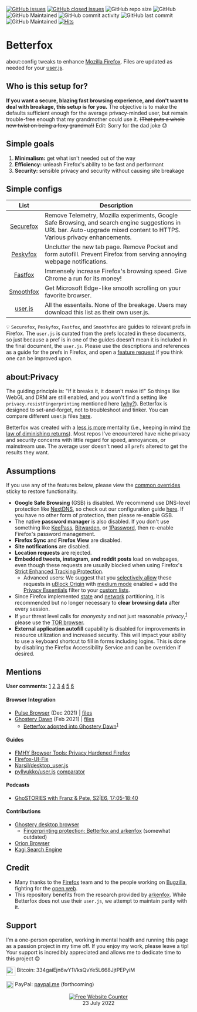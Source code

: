 [![GitHub issues](https://img.shields.io/github/issues/yokoffing/BetterFox)](https://github.com/yokoffing/Better-Fox/issues)
[![GitHub closed issues](https://badgen.net/github/closed-issues/yokoffing/Betterfox?color=green)](https://github.com/yokoffing/Betterfox/issues?q=is%3Aissue+is%3Aclosed)
![GitHub repo size](https://img.shields.io/github/repo-size/yokoffing/Betterfox)
![GitHub](https://img.shields.io/github/license/yokoffing/Betterfox?color=blue)
![GitHub Maintained](https://img.shields.io/badge/Open%20Source-Yes-green)
![GitHub commit activity](https://img.shields.io/github/commit-activity/y/yokoffing/Betterfox)
![GitHub last commit](https://img.shields.io/github/last-commit/yokoffing/Betterfox)
![GitHub Maintained](https://img.shields.io/badge/maintained-yes-green)
[![Hits](https://hits.seeyoufarm.com/api/count/incr/badge.svg?url=https%3A%2F%2Fgithub.com%2Fyokoffing%2FBetter-Fox&count_bg=%2379C83D&title_bg=%23555555&icon=&icon_color=%23E7E7E7&title=hits&edge_flat=false)](https://hits.seeyoufarm.com)

# Betterfox
about:config tweaks to enhance [Mozilla Firefox](https://www.mozilla.org/en-US/firefox/new/ "Firefox Homepage"). Files are updated as needed for your [user.js](http://kb.mozillazine.org/User.js_file).


## Who is this setup for?
**If you want a secure, blazing fast browsing experience, and don't want to deal with breakage, this setup is for you.** The objective is to make the defaults sufficient enough for the average privacy-minded user, but remain trouble-free enough that my grandmother could use it. <strike>(That puts a whole new twist on being a foxy grandma!)</strike> Edit: Sorry for the dad joke 😓


## Simple goals
1) **Minimalism:** get what isn't needed out of the way
2) **Efficiency:** unleash Firefox's ability to be fast and performant
3) **Security:** sensible privacy and security without causing site breakage


## Simple configs

| List      | Description |
|:---------:|-------------|
| [Securefox](https://github.com/yokoffing/Betterfox/blob/master/Securefox.js) | Remove Telemetry, Mozilla experiments, Google Safe Browsing, and search engine suggestions in URL bar. Auto-upgrade mixed content to HTTPS. Various privacy enhancements. |
| [Peskyfox](https://github.com/yokoffing/Betterfox/blob/master/Peskyfox.js)  | Unclutter the new tab page. Remove Pocket and form autofill. Prevent Firefox from serving annoying webpage notifications. |
| [Fastfox](https://github.com/yokoffing/Betterfox/blob/master/Fastfox.js)   | Immensely increase Firefox's browsing speed. Give Chrome a run for its money!|
| [Smoothfox](https://github.com/yokoffing/Betterfox/blob/master/Smoothfox.js) | Get Microsoft Edge-like smooth scrolling on your favorite browser. |
| [user.js](https://github.com/yokoffing/Betterfox/blob/master/user.js) | All the essentails. None of the breakage. Users may download this list as their own user.js. |

:bulb: `Securefox`, `Peskyfox`, `Fastfox`, and `Smoothfox` are guides to relevant prefs in Firefox. The `user.js` is curated from the prefs located in these documents, so just because a pref is in one of the guides doesn't mean it is included in the final document, the `user.js`. Please use the descriptions and references as a guide for the prefs in Firefox, and open a [feature request](https://github.com/yokoffing/Betterfox/issues/new/choose) if you think one can be improved upon.

## about:Privacy
The guiding principle is: "If it breaks it, it doesn't make it!" So things like WebGL and DRM are still enabled, and you won't find a setting like `privacy.resistFingerprinting` mentioned here ([why?](https://old.reddit.com/r/firefox/comments/wuqpgi/are_there_any_aboutconfig_tweaks_to_get_smooth/ile3whx/?context=3)). Betterfox is designed to set-and-forget, not to troubleshoot and tinker. You can compare different user.js files [here](https://jm42.github.io/compare-user.js).

Betterfox was created with a [less is more](https://medium.com/the-mission/less-is-more-the-minimum-effective-dose-e6d56625931e) mentality (i.e., keeping in mind [the law of diminishing returns](https://pmctraining.com/site/wp-content/uploads/2018/04/Law-of-Diminishing-Returns-CHART.png)). Most repos I've encountered have niche privacy and security concerns with little regard for speed, annoyances, or mainstream use. The average user doesn't need all `prefs` altered to get the results they want.

## Assumptions
If you use any of the features below, please view the [common overrides](https://github.com/yokoffing/Betterfox/issues/87) sticky to restore functionality.
* **Google Safe Browsing** (GSB) is disabled. We recommend use DNS-level protection like [NextDNS](https://nextdns.io/?from=xujj63g5), so check out our configuration guide [here](https://github.com/yokoffing/NextDNS-Config). If you have no other form of protection, then please re-enable GSB.
* The native **password manager** is also disabled. If you don't use something like [KeePass](https://addons.mozilla.org/en-US/firefox/addon/keepassxc-browser/), [Bitwarden](https://addons.mozilla.org/en-US/firefox/addon/bitwarden-password-manager/), or [1Password](https://addons.mozilla.org/en-US/firefox/addon/1password-x-password-manager), then re-enable Firefox's password management.
* **Firefox Sync** and **Firefox View** are disabled.
* **Site notifications** are disabled.
* **Location requests** are rejected.
* **Embedded tweets, instagram, and reddit posts** load on webpages, even though these requests are usually blocked when using Firefox's [Strict Enhanced Tracking Protection](https://support.mozilla.org/en-US/kb/enhanced-tracking-protection-firefox-desktop#w_strict-enhanced-tracking-protection).
   * Advanced users: We suggest that you [selectively allow](https://github.com/gorhill/uBlock/wiki/Dynamic-filtering:-quick-guide) these requests in [uBlock Origin](https://addons.mozilla.org/blog/ublock-origin-everything-you-need-to-know-about-the-ad-blocker/) with [medium mode](https://github.com/gorhill/uBlock/wiki/Blocking-mode:-medium-mode) enabled + add the [Privacy Essentials](https://github.com/yokoffing/filterlists/blob/main/privacy_essentials.txt) filter to your [custom lists](https://github.com/gorhill/uBlock/wiki/Dashboard:-Filter-lists#3rd-party-filter-lists).
* Since Firefox implemented [state](https://github.com/yokoffing/Betterfox/blob/537eb902106f5cacebfd7a77555193ba4573dc6e/SecureFox.js#L73-L88) and [network](https://github.com/yokoffing/Betterfox/blob/537eb902106f5cacebfd7a77555193ba4573dc6e/SecureFox.js#L93-L100) partitioning, it is recommended but no longer necessary to **clear browsing data** after every session.
* If your threat level calls for _anonymity_ and not just reasonable _privacy_,<sup>[1](https://thenewoil.org/secprivanon.html)</sup> please use the [TOR browser](https://www.torproject.org).
* **External application autofill** capability is disabled for improvements in resource utilization and increased security. This will impact your ability to use a keyboard shortcut to fill in forms including logins. This is done by disabling the Firefox Accessibility Service and can be overriden if desired.

## Mentions

**User comments:**
[1](https://old.reddit.com/r/firefox/comments/xsw0zt/comment/iqo0dbv/?context=3)
[2](https://old.reddit.com/r/technology/comments/m4qdvt/google_accused_of_tracking_users_in_incognito/gqwzzgr/?context=2)
[3](https://old.reddit.com/r/Ubuntu/comments/pke4wz/suspicious_file_found_after_using_brave/hc568jg/?context=2)
[4](https://old.reddit.com/r/browsers/comments/y7w57n/which_browser_do_you_use_on_your_devices/it30hqi/?context=3)
[5](https://www.troddit.com/r/firefox/comments/z5auzi/firefox_not_properly_usingrecognizing_gpu_poor/iy0kru3)
[6](https://www.troddit.com/r/firefox/comments/z5auzi/firefox_not_properly_usingrecognizing_gpu_poor/iy36hyz)

#### Browser Integration
* [Pulse Browser](https://github.com/pulse-browser/browser#%EF%B8%8F-credits) (Dec 2021) | [files](https://github.com/pulse-browser/browser/tree/alpha/src/browser/app/profile)
* [Ghostery Dawn](https://github.com/ghostery/user-agent-desktop#community) (Feb 2021) | [files](https://github.com/ghostery/user-agent-desktop/tree/main/brands/ghostery/branding/pref)
    * [Betterfox adopted into Ghostery Dawn](https://web.archive.org/web/20210509171835/https://www.ghostery.com/ghostery-dawn-update-more/)<sup>[1](https://web.archive.org/web/20210921114333/https://www.ghostery.com/ghostery-dawn-product-update/)</sup>

#### Guides
* [FMHY Browser Tools: Privacy Hardened Firefox](https://www.reddit.com/r/FREEMEDIAHECKYEAH/wiki/storage/#wiki_privacy_hardened_firefox)
* [Firefox-UI-Fix](https://github.com/black7375/Firefox-UI-Fix/wiki/Tips#privacy)
* [Narsil/desktop_user.js](https://git.nixnet.services/Narsil/desktop_user.js#thanks)
* [pyllyukko/user.js](https://github.com/pyllyukko/user.js) [comparator](https://jm42.github.io/compare-user.js/)

#### Podcasts
* [GhoSTORIES with Franz & Pete, S2|E6, 17:05-18:40](https://anchor.fm/ghostories/episodes/S2E6-We-Talking-Ghostery-Dawn----Again-er0q02/a-a4o5vmh)

#### Contributions
* [Ghostery desktop browser](https://github.com/ghostery/user-agent-desktop/issues?q=is%3Apr+is%3Aissue+author%3Ayokoffing+)
    * [Fingerprinting protection: Betterfox and arkenfox](https://github.com/ghostery/user-agent-desktop/issues/486) (somewhat outdated)
* [Orion Browser](https://orionfeedback.org/?author=yokoffing)
* [Kagi Search Engine](https://kagifeedback.org/?author=yokoffing)

## Credit
* Many thanks to the [Firefox](https://www.mozilla.org/en-US/firefox/new/) team and to the people working on [Bugzilla](https://bugzilla.mozilla.org/home), fighting for the [open web](https://docs.openwebsandbox.org/learn/ows-articles/what-is-the-open-web).
* This repository benefits from the research provided by [arkenfox](https://github.com/arkenfox/user.js). While Betterfox does not use their `user.js`, we attempt to maintain parity with it.


## Support
I’m a one-person operation, working in mental health and running this page as a passion project in my time off. If you enjoy my work, please leave a tip! Your support is incredibly appreciated and allows me to dedicate time to this project :blush:

<img align="top" width="25px" src="https://coekuss.com/quietfox/bitcoin.png"> Bitcoin: 334gaiEjn6wY1VksQvYe5L668JjtPEPyiM

<img align="top" width="20px" src="https://coekuss.com/quietfox/paypal.png"> PayPal: [paypal.me](about:blank) (forthcoming)

<div align='center'><a href='https://www.websitecounterfree.com'><img src='https://www.websitecounterfree.com/c.php?d=9&id=19653&s=1' border='0' alt='Free Website Counter'></a><br / >
<div align='center'>23 July 2022</div>
